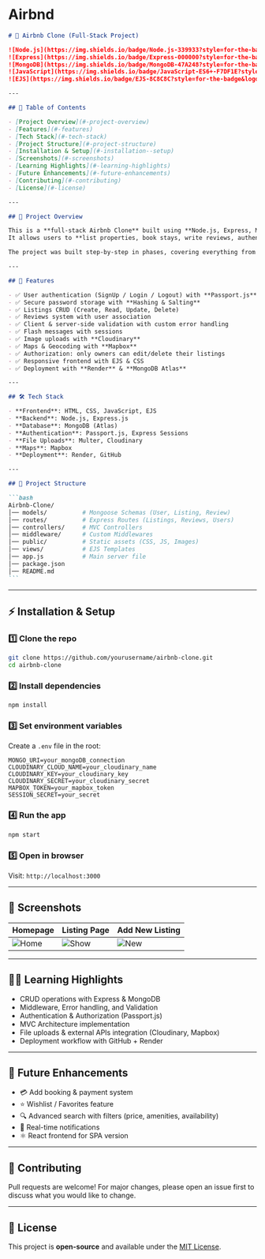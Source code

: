 # Airbnd

````markdown
# 🏡 Airbnb Clone (Full-Stack Project)

![Node.js](https://img.shields.io/badge/Node.js-339933?style=for-the-badge&logo=nodedotjs&logoColor=white)
![Express](https://img.shields.io/badge/Express-000000?style=for-the-badge&logo=express&logoColor=white)
![MongoDB](https://img.shields.io/badge/MongoDB-47A248?style=for-the-badge&logo=mongodb&logoColor=white)
![JavaScript](https://img.shields.io/badge/JavaScript-ES6+-F7DF1E?style=for-the-badge&logo=javascript&logoColor=black)
![EJS](https://img.shields.io/badge/EJS-8C8C8C?style=for-the-badge&logo=ejs&logoColor=white)

---

## 📑 Table of Contents

- [Project Overview](#-project-overview)
- [Features](#-features)
- [Tech Stack](#-tech-stack)
- [Project Structure](#-project-structure)
- [Installation & Setup](#-installation--setup)
- [Screenshots](#-screenshots)
- [Learning Highlights](#-learning-highlights)
- [Future Enhancements](#-future-enhancements)
- [Contributing](#-contributing)
- [License](#-license)

---

## 📌 Project Overview

This is a **full-stack Airbnb Clone** built using **Node.js, Express, MongoDB, and EJS**.  
It allows users to **list properties, book stays, write reviews, authenticate securely, upload images, and view locations on a map**.

The project was built step-by-step in phases, covering everything from **basic CRUD** to **authentication, authorization, middleware handling, validations, image upload, and deployment**.

---

## 🚀 Features

- ✅ User authentication (SignUp / Login / Logout) with **Passport.js**
- ✅ Secure password storage with **Hashing & Salting**
- ✅ Listings CRUD (Create, Read, Update, Delete)
- ✅ Reviews system with user association
- ✅ Client & server-side validation with custom error handling
- ✅ Flash messages with sessions
- ✅ Image uploads with **Cloudinary**
- ✅ Maps & Geocoding with **Mapbox**
- ✅ Authorization: only owners can edit/delete their listings
- ✅ Responsive frontend with EJS & CSS
- ✅ Deployment with **Render** & **MongoDB Atlas**

---

## 🛠️ Tech Stack

- **Frontend**: HTML, CSS, JavaScript, EJS
- **Backend**: Node.js, Express.js
- **Database**: MongoDB (Atlas)
- **Authentication**: Passport.js, Express Sessions
- **File Uploads**: Multer, Cloudinary
- **Maps**: Mapbox
- **Deployment**: Render, GitHub

---

## 📂 Project Structure

```bash
Airbnb-Clone/
│── models/          # Mongoose Schemas (User, Listing, Review)
│── routes/          # Express Routes (Listings, Reviews, Users)
│── controllers/     # MVC Controllers
│── middleware/      # Custom Middlewares
│── public/          # Static assets (CSS, JS, Images)
│── views/           # EJS Templates
│── app.js           # Main server file
│── package.json
│── README.md
```
````

---

## ⚡ Installation & Setup

### 1️⃣ Clone the repo

```bash
git clone https://github.com/yourusername/airbnb-clone.git
cd airbnb-clone
```

### 2️⃣ Install dependencies

```bash
npm install
```

### 3️⃣ Set environment variables

Create a `.env` file in the root:

```env
MONGO_URI=your_mongoDB_connection
CLOUDINARY_CLOUD_NAME=your_cloudinary_name
CLOUDINARY_KEY=your_cloudinary_key
CLOUDINARY_SECRET=your_cloudinary_secret
MAPBOX_TOKEN=your_mapbox_token
SESSION_SECRET=your_secret
```

### 4️⃣ Run the app

```bash
npm start
```

### 5️⃣ Open in browser

Visit: `http://localhost:3000`

---

## 📸 Screenshots

| Homepage                 | Listing Page             | Add New Listing        |
| ------------------------ | ------------------------ | ---------------------- |
| ![Home](assets/home.png) | ![Show](assets/show.png) | ![New](assets/new.png) |

---

## 🧑‍💻 Learning Highlights

- CRUD operations with Express & MongoDB
- Middleware, Error handling, and Validation
- Authentication & Authorization (Passport.js)
- MVC Architecture implementation
- File uploads & external APIs integration (Cloudinary, Mapbox)
- Deployment workflow with GitHub + Render

---

## 🔮 Future Enhancements

- 💳 Add booking & payment system
- ⭐ Wishlist / Favorites feature
- 🔍 Advanced search with filters (price, amenities, availability)
- 🔔 Real-time notifications
- ⚛️ React frontend for SPA version

---

## 🤝 Contributing

Pull requests are welcome!
For major changes, please open an issue first to discuss what you would like to change.

---

## 📜 License

This project is **open-source** and available under the [MIT License](LICENSE).

```

```
